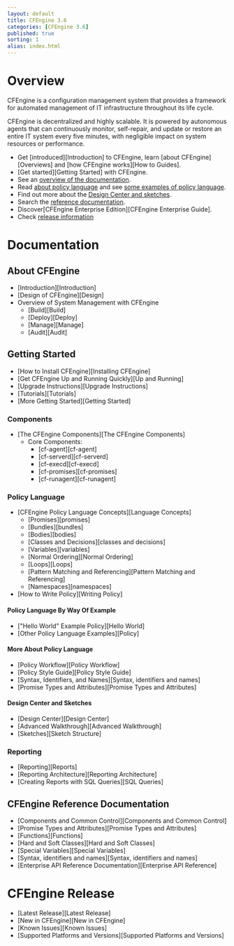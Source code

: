 ```yaml
---
layout: default
title: CFEngine 3.6
categories: [CFEngine 3.6]
published: true
sorting: 1
alias: index.html
---
```


# Overview

CFEngine is a configuration management system that provides a framework for automated management of IT infrastructure throughout its life cycle.

CFEngine is decentralized and highly scalable. It is powered by autonomous agents that can continuously monitor, self-repair, and update or restore an entire IT system every five minutes, with negligible impact on system resources or performance.

* Get [introduced][Introduction] to CFEngine, learn [about CFEngine][Overviews] and [how CFEngine works][How to Guides].
* [Get started][Getting Started] with CFEngine.
* See an [overview of the documentation](#documentation).
* Read [about policy language](#policy-language) and see [some examples of policy language](#policy-language-by-way-of-example).
* Find out more about the [Design Center and sketches](#design-center-and-sketches).
* Search the [reference documentation](#reference-documentation).
* Discover[CFEngine Enterprise Edition][CFEngine Enterprise Guide].
* Check [release information](#cfengine-release)

# Documentation #

## About CFEngine ##

* [Introduction][Introduction]
* [Design of CFEngine][Design]
* Overview of System Management with CFEngine
	* [Build][Build]
	* [Deploy][Deploy]
	* [Manage][Manage]
	* [Audit][Audit]  

## Getting Started ##

* [How to Install CFEngine][Installing CFEngine]
* [Get CFEngine Up and Running Quickly][Up and Running]
* [Upgrade Instructions][Upgrade Instructions]
* [Tutorials][Tutorials]
* [More Getting Started][Getting Started]

### Components ###

* [The CFEngine Components][The CFEngine Components]
	* Core Components:
		* [cf-agent][cf-agent]
		* [cf-serverd][cf-serverd]
		* [cf-execd][cf-execd]
		* [cf-promises][cf-promises]
		* [cf-runagent][cf-runagent]

### Policy Language ###

* [CFEngine Policy Language Concepts][Language Concepts]
	* [Promises][promises]
	* [Bundles][bundles]
	* [Bodies][bodies]
	* [Classes and Decisions][classes and decisions]
	* [Variables][variables]
	* [Normal Ordering][Normal Ordering]
	* [Loops][Loops]
	* [Pattern Matching and Referencing][Pattern Matching and Referencing]
	* [Namespaces][namespaces]
* [How to Write Policy][Writing Policy]

#### Policy Language By Way Of Example ####

* ["Hello World" Example Policy][Hello World]
* [Other Policy Language Examples][Policy]

#### More About Policy Language ####

* [Policy Workflow][Policy Workflow] 
* [Policy Style Guide][Policy Style Guide]
* [Syntax, Identifiers, and Names][Syntax, identifiers and names] 
* [Promise Types and Attributes][Promise Types and Attributes]

#### Design Center and Sketches ####
 
* [Design Center][Design Center]
* [Advanced Walkthrough][Advanced Walkthrough]
* [Sketches][Sketch Structure]

### Reporting ###

* [Reporting][Reports]
* [Reporting Architecture][Reporting Architecture]
* [Creating Reports with SQL Queries][SQL Queries] 

## CFEngine Reference Documentation ##

* [Components and Common Control][Components and Common Control]
* [Promise Types and Attributes][Promise Types and Attributes]
* [Functions][Functions]
* [Hard and Soft Classes][Hard and Soft Classes]
* [Special Variables][Special Variables]
* [Syntax, identifiers and names][Syntax, identifiers and names]
* [Enterprise API Reference Documentation][Enterprise API Reference]

# CFEngine Release #

* [Latest Release][Latest Release]
* [New in CFEngine][New in CFEngine]
* [Known Issues][Known Issues]
* [Supported Platforms and Versions][Supported Platforms and Versions]















